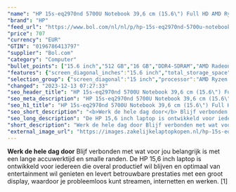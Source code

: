 ```yaml
---
"name": "HP 15s-eq2970nd 5700U Notebook 39,6 cm (15.6\") Full HD AMD Ryzen™ 7 16 GB DDR4-SDRAM 512 GB SSD Wi-Fi 5 (802.11ac) Windows 11 Home Zilver"
"brand": "HP"
"feed_url": "https://www.bol.com/nl/nl/p/hp-15s-eq2970nd-5700u-notebook-39-6-cm-full-hd-amd-ryzen-7-16-gb-ddr4-sdram-512-gb-ssd-wi-fi-5-windows-11-home-zilver/9300000101392594"
"price": 707
"currency": "EUR"
"GTIN": "0196786413797"
"supplier": "Bol.com"
"category": "Computer"
"bullet_points": ["15.6 inch","512 GB","16 GB","DDR4-SDRAM","AMD Radeon Graphics","Windows"]
"features": {"screen_diagonal_inches":"15.6 inch","total_storage_space":"512 GB","memory_size":"16 GB","memory_type":"DDR4-SDRAM","graphics_card":"AMD Radeon Graphics","operating_system":"Windows"}
"selection_group": {"screen_diagonal":"15 inch","processor":"AMD Ryzen 7","changed_price_past_3_days":false,"product_family":"HP 15s"}
"changed": "2023-12-13 07:27:33"
"seo_header_title": "HP 15s-eq2970nd 5700U Notebook 39,6 cm (15.6\") Full HD AMD Ryzen™ 7 16 GB DDR4-SDRAM 512 GB SSD Wi-Fi 5 (802.11ac) Windows 11 Home Zilver"
"seo_meta_description": "HP 15s-eq2970nd 5700U Notebook 39,6 cm (15.6\") Full HD AMD Ryzen™ 7 16 GB DDR4-SDRAM 512 GB SSD Wi-Fi 5 (802.11ac) Windows 11 Home Zilver"
"seo_h1_title": "HP 15s-eq2970nd 5700U Notebook 39,6 cm (15.6\") Full HD AMD Ryzen™ 7 16 GB DDR4-SDRAM 512 GB SSD Wi-Fi 5 (802.11ac) Windows 11 Home Zilver"
"seo_short_description": "<b>Werk de hele dag door</b> Blijf verbonden met wat voor jou belangrijk is met een lange accuwerktijd en smalle randen."
"seo_long_description": "De HP 15,6 inch laptop is ontwikkeld voor iedereen die overal productief wil blijven en optimaal van entertainment wil genieten en levert betrouwbare prestaties met een groot display, waardoor je probleemloos kunt streamen, internetten en werken. [1]"
"short_description": "Werk de hele dag door Blijf verbonden met wat voor jou belangrijk is met een lange accuwerktijd en smalle randen. De HP 15,6 inch laptop is ontwikkeld voor iedereen die overal productief wil blijven en optimaal van entertainment wil genieten en levert betrouwbare prestaties met een groot display, waardoor je probleemloos kunt streamen, internetten en werken. [1]"
"external_image_url": "https://images.zakelijkelaptopkopen.nl/hp-15s-eq2970nd-5700u-notebook-39-6-cm-full-hd-amd-ryzen-7-16-gb-ddr4-sdram-512-gb-ssd-wi-fi-5-windows-11-home-zilver.webp"
---
```


<b>Werk de hele dag door</b> Blijf verbonden met wat voor jou belangrijk is met een lange accuwerktijd en smalle randen. De HP 15,6 inch laptop is ontwikkeld voor iedereen die overal productief wil blijven en optimaal van entertainment wil genieten en levert betrouwbare prestaties met een groot display, waardoor je probleemloos kunt streamen, internetten en werken. [1]